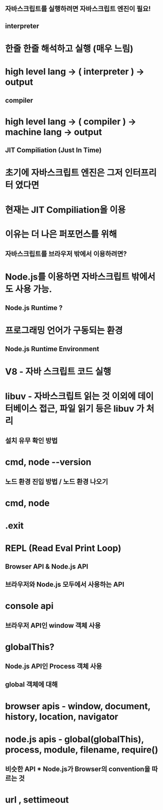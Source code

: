 ## 자바스크립트를 실행하려면 자바스크립트 엔진이 필요!

## interpreter
# 한줄 한줄 해석하고 실행 (매우 느림)
# high level lang -> ( interpreter ) -> output

## compiler
# high level lang -> ( compiler ) -> machine lang -> output

## JIT Compiliation (Just In Time) 
# 초기에 자바스크립트 엔진은 그저 인터프리터 였다면 
# 현재는 JIT Compiliation을 이용
# 이유는 더 나은 퍼포먼스를 위해 

## 자바스크립트를 브라우저 밖에서 이용하려면? 
# Node.js를 이용하면 자바스크립트 밖에서도 사용 가능.

## Node.js Runtime ? 
# 프로그래밍 언어가 구동되는 환경

## Node.js Runtime Environment
# V8 - 자바 스크립트 코드 실행 
# libuv - 자바스크립트 읽는 것 이외에 데이터베이스 접근, 파일 읽기 등은 libuv 가 처리

## 설치 유무 확인 방법
# cmd, node --version

## 노드 환경 진입 방법 / 노드 환경 나오기
# cmd, node 
# .exit

# REPL (Read Eval Print Loop)

## Browser API & Node.js API

## 브라우저와 Node.js 모두에서 사용하는 API
# console api

## 브라우저 API인 window 객체 사용
# globalThis? 

## Node.js API인 Process 객체 사용

## global 객체에 대해
# browser apis - window, document, history, location, navigator
# node.js apis - global(globalThis), process, module, filename, require() 

## 비슷한 API * Node.js가 Browser의 convention을 따르는 것
# url , settimeout 

